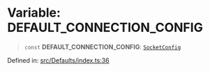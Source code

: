 # Variable: DEFAULT\_CONNECTION\_CONFIG

> `const` **DEFAULT\_CONNECTION\_CONFIG**: [`SocketConfig`](../type-aliases/SocketConfig.md)

Defined in: [src/Defaults/index.ts:36](https://github.com/Fokusdotid/bail/blob/043003e0dc220c8f52aef36f90c7026f3a192427/src/Defaults/index.ts#L36)

